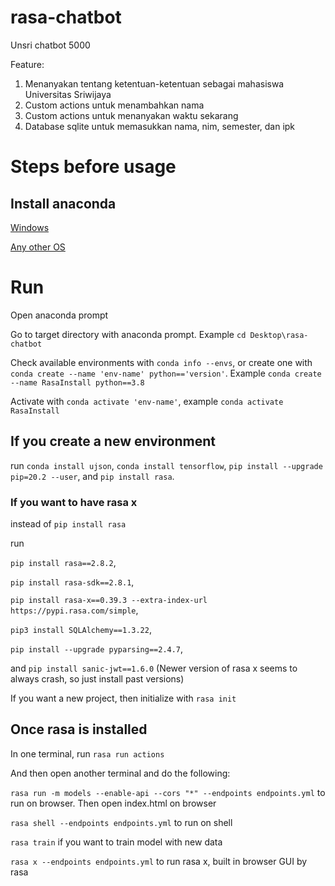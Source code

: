 # rasa-chatbot

Unsri chatbot 5000

Feature:
<ol>
    <li>Menanyakan tentang ketentuan-ketentuan sebagai mahasiswa Universitas Sriwijaya</li>
    <li>Custom actions untuk menambahkan nama</li>
    <li>Custom actions untuk menanyakan waktu sekarang</li>
    <li>Database sqlite untuk memasukkan nama, nim, semester, dan ipk</li>
</ol>

# Steps before usage

## Install anaconda

[Windows](https://www.anaconda.com/products/individual#windows)

[Any other OS](https://docs.anaconda.com/anaconda/install/)

# Run
Open anaconda prompt

Go to target directory with anaconda prompt. Example `cd Desktop\rasa-chatbot`

Check available environments with `conda info --envs`, or create one with `conda create --name 'env-name' python=='version'`. Example `conda create --name RasaInstall python==3.8`

Activate with `conda activate 'env-name'`, example `conda activate RasaInstall`

## If you create a new environment
run `conda install ujson`, `conda install tensorflow`, `pip install --upgrade pip=20.2 --user`, and `pip install rasa`.

### If you want to have rasa x
instead of `pip install rasa`

run 

`pip install rasa==2.8.2`, 

`pip install rasa-sdk==2.8.1`, 

`pip install rasa-x==0.39.3 --extra-index-url https://pypi.rasa.com/simple`, 

`pip3 install SQLAlchemy==1.3.22`,

`pip install --upgrade pyparsing==2.4.7`,

and `pip install sanic-jwt==1.6.0` (Newer version of rasa x seems to always crash, so just install past versions)

If you want a new project, then initialize with `rasa init`

## Once rasa is installed
In one terminal, run `rasa run actions`

And then open another terminal and do the following:

`rasa run -m models --enable-api --cors "*" --endpoints endpoints.yml` to run on browser. Then open index.html on browser

`rasa shell --endpoints endpoints.yml` to run on shell

`rasa train` if you want to train model with new data

`rasa x --endpoints endpoints.yml` to run rasa x, built in browser GUI by rasa